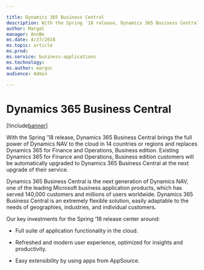 ```yaml
---

title: Dynamics 365 Business Central
description: With the Spring ’18 release, Dynamics 365 Business Central brings the full power of Dynamics NAV to the cloud in 14 countries or regions and replaces Dynamics 365 for Finance and Operations, Business edition.
author: MargoC
manager: AnnBe
ms.date: 4/27/2018
ms.topic: article
ms.prod: 
ms.service: business-applications
ms.technology: 
ms.author: margoc
audience: Admin

---
```

#  Dynamics 365 Business Central




[!include[banner](../../../includes/banner.md)]

With the Spring ’18 release, Dynamics 365 Business Central brings the full power
of Dynamics NAV to the cloud in 14 countries or regions and replaces
Dynamics 365 for Finance and Operations, Business edition. Existing Dynamics 365
for Finance and Operations, Business edition customers will be automatically
upgraded to Dynamics 365 Business Central at the next upgrade of their service.

Dynamics 365 Business Central is the next generation of Dynamics NAV, one of the
leading Microsoft business application products, which has served 140,000
customers and millions of users worldwide. Dynamics 365 Business Central is an
extremely flexible solution, easily adaptable to the needs of geographies,
industries, and individual customers.



Our key investments for the Spring ‘18 release center around:

-   Full suite of application functionality in the cloud.

-   Refreshed and modern user experience, optimized for insights and
    productivity.

-   Easy extensibility by using apps from AppSource.
